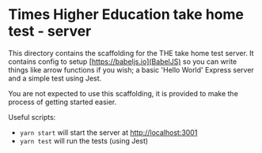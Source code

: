 # Times Higher Education take home test - server

This directory contains the scaffolding for the THE take home test server. It contains config to setup [https://babeljs.io](BabelJS) so you can write things like arrow functions if you wish; a basic 'Hello World' Express server and a simple test using Jest.

You are not expected to use this scaffolding, it is provided to make the process of getting started easier.

Useful scripts:

- `yarn start` will start the server at [http://localhost:3001](http://localhost:3001)
- `yarn test` will run the tests (using Jest)


